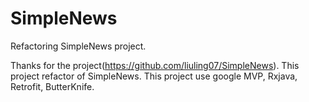 # SimpleNews
Refactoring SimpleNews project.

Thanks for the project(https://github.com/liuling07/SimpleNews).
This project refactor of SimpleNews.
This project use google MVP, Rxjava, Retrofit, ButterKnife.
